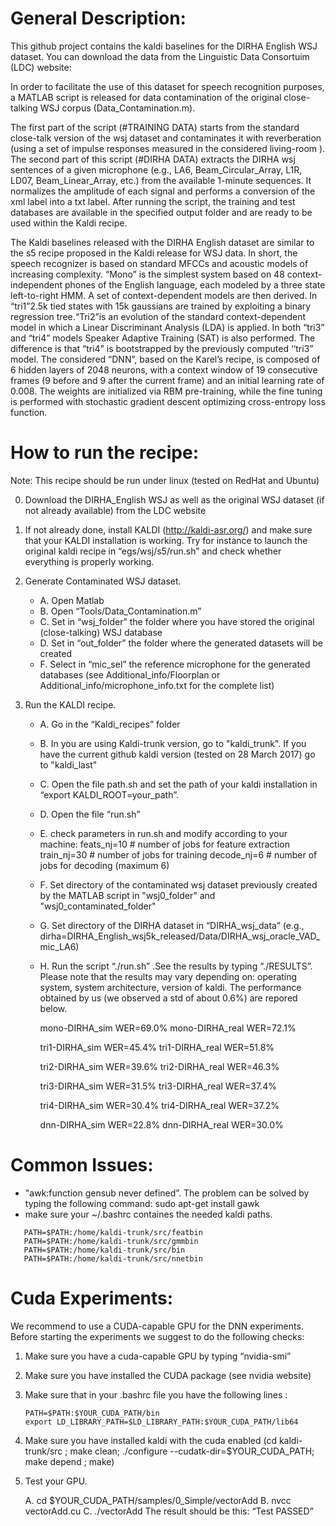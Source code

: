 # General Description:
This github project contains the kaldi baselines for the DIRHA English WSJ dataset.
You can download the data from the Linguistic Data Consortuim (LDC) website:

In order to facilitate the use of this dataset for speech recognition purposes, a MATLAB script is released for data contamination of the original close-talking WSJ corpus (Data_Contamination.m).

The first part of the script (#TRAINING DATA) starts from the standard close-talk version of the wsj dataset and contaminates it with reverberation (using a set of impulse responses measured in the considered living-room ). The second part of this script (#DIRHA DATA) extracts the DIRHA wsj sentences of a given microphone (e.g., LA6, Beam_Circular_Array, L1R, LD07, Beam_Linear_Array, etc.) from the available 1-minute sequences. It normalizes the amplitude of each signal and performs a conversion of the xml label into a txt label. After running the script, the training and test databases are available in the specified output folder and are ready to be used within the Kaldi recipe.

The Kaldi baselines released with the DIRHA English dataset are similar to the s5 recipe proposed in the Kaldi release for WSJ data. In short, the speech recognizer is based on standard MFCCs and acoustic models of increasing complexity. “Mono” is the simplest system based on 48 context-independent phones of the English language, each modeled by a three state left-to-right HMM. A set of context-dependent models are then derived. In “tri1”2.5k tied states with 15k gaussians are trained by exploiting a binary regression tree.“Tri2”is an evolution of the standard context-dependent model in which a Linear Discriminant Analysis (LDA) is applied. In both “tri3” and “tri4” models Speaker Adaptive Training (SAT) is also performed. The difference is that “tri4” is bootstrapped by the previously computed ‘‘tri3” model. The considered “DNN”, based on the Karel’s recipe, is composed of 6 hidden layers of 2048 neurons, with a context window of 19 consecutive frames (9 before and 9 after the current frame) and an initial learning rate of 0.008. The weights are initialized via RBM pre-training, while the fine tuning is performed with stochastic gradient descent optimizing cross-entropy loss function.


# How to run the recipe:

Note: This recipe should be run under linux (tested on RedHat and Ubuntu)

0) Download the DIRHA_English WSJ as well as the original WSJ dataset (if not already available) from the LDC website

1) If not already done, install KALDI (http://kaldi-asr.org/) and make sure that your KALDI installation is working. Try for instance to launch the original kaldi recipe in “egs/wsj/s5/run.sh” and check whether everything is properly working.

2) Generate Contaminated WSJ dataset.
  
   - A. Open Matlab
   - B. Open “Tools/Data_Contamination.m”
   - C. Set in “wsj_folder” the folder where you have stored the original (close-talking) WSJ database
   - D. Set in “out_folder” the folder where the generated datasets will be created
   - F. Select in “mic_sel” the reference microphone for the generated databases (see Additional_info/Floorplan or Additional_info/microphone_info.txt for the complete list)

3) Run the KALDI recipe.
  
   - A. Go in the “Kaldi_recipes” folder
   - B. In you are using Kaldi-trunk version, go to "kaldi_trunk". If you have the current github kaldi version (tested on 28 March 2017) go to "kaldi_last"
   - C. Open the file path.sh and set the path of your kaldi installation in “export KALDI_ROOT=your_path”.
   - D. Open the file “run.sh”
   - E. check parameters in run.sh and modify according to your machine:
        feats_nj=10 # number of jobs for feature extraction
        train_nj=30 # number of jobs for training
        decode_nj=6 # number of jobs for decoding (maximum 6)
   - F. Set directory of the contaminated wsj dataset previously created by the MATLAB script in "wsj0_folder" and "wsj0_contaminated_folder"
   - G. Set directory of the DIRHA dataset in “DIRHA_wsj_data” (e.g., dirha=DIRHA_English_wsj5k_released/Data/DIRHA_wsj_oracle_VAD_mic_LA6)
   - H. Run the script “./run.sh” .See the results by typing “./RESULTS”. Please note that the results may vary depending on: operating system, system architecture, version of kaldi. The performance obtained by us (we observed a std of about 0.6%) are repored below.

        mono-DIRHA_sim  WER=69.0%
        mono-DIRHA_real WER=72.1%

        tri1-DIRHA_sim  WER=45.4%
        tri1-DIRHA_real WER=51.8%

        tri2-DIRHA_sim  WER=39.6%
        tri2-DIRHA_real WER=46.3%

        tri3-DIRHA_sim  WER=31.5%
        tri3-DIRHA_real WER=37.4%

        tri4-DIRHA_sim  WER=30.4%
        tri4-DIRHA_real WER=37.2%

        dnn-DIRHA_sim   WER=22.8%
        dnn-DIRHA_real  WER=30.0%


# Common Issues:
- "awk:function gensub never defined”. The problem can be solved by typing the following command:  sudo apt-get install gawk
- make sure your ~/.bashrc containes the needed kaldi paths.

```PATH=$PATH:/home/kaldi-trunk/tools/openfst-1.3.4/bin
   PATH=$PATH:/home/kaldi-trunk/src/featbin
   PATH=$PATH:/home/kaldi-trunk/src/gmmbin
   PATH=$PATH:/home/kaldi-trunk/src/bin
   PATH=$PATH:/home/kaldi-trunk/src/nnetbin
   ```

# Cuda Experiments:
We recommend to use a CUDA-capable GPU for the DNN experiments. Before starting the experiments we suggest to do the following checks:

1. Make sure you have a cuda-capable GPU by typing “nvidia-smi”
2. Make sure you have installed the CUDA package (see nvidia website)
3. Make sure that in your .bashrc file you have the following lines :

       PATH=$PATH:$YOUR_CUDA_PATH/bin
       export LD_LIBRARY_PATH=$LD_LIBRARY_PATH:$YOUR_CUDA_PATH/lib64

4. Make sure you have installed kaldi with the cuda enabled (cd kaldi-trunk/src ; make clean; ./configure --cudatk-dir=$YOUR_CUDA_PATH; make depend ; make)
5. Test your GPU. 

    A. cd $YOUR_CUDA_PATH/samples/0_Simple/vectorAdd
    B. nvcc  vectorAdd.cu
    C. ./vectorAdd
    The result should be this: “Test PASSED”




